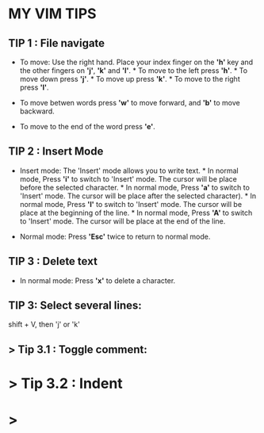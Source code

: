 # MY VIM TIPS

## TIP 1 : File navigate

* To move:  Use the right hand. Place your index finger on the **'h'** key and the other fingers on **'j'**, **'k'** and **'l'**.
          * To move to the left press **'h'**.
          * To move down press **'j'**.
          * To move up press **'k'**.
          * To move to the right press **'l'**.

* To move betwen words press **'w'** to move forward, and **'b'** to move backward.

* To move to the end of the word press **'e'**.

## TIP 2 : Insert Mode

* Insert mode:  The 'Insert' mode allows you to write text.
              * In normal mode, Press **'i'** to switch to 'Insert' mode. The cursor will be place before the selected character. 
              * In normal mode, Press **'a'** to switch to 'Insert' mode. The cursor will be place after the selected character). 
              * In normal mode, Press **'I'** to switch to 'Insert' mode. The cursor will be place at the beginning of the line.
              * In normal mode, Press **'A'** to switch to 'Insert' mode. The cursor will be place at the end of the line.

* Normal mode: Press **'Esc'** twice to return to normal mode.

## TIP 3 : Delete text

* In normal mode: Press **'x'** to delete a character.


## TIP 3: Select several lines:

shift + V, then 'j' or 'k'

##    > Tip 3.1 : Toggle comment:
#     > Tip 3.2 : Indent
#       >

